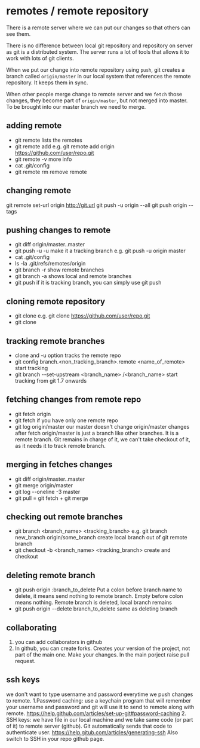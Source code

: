 # remotes / remote repository
There is a remote server where we can put our changes so that others can see them.

There is no difference between local git repository and repository on server as git is a distributed system. The server runs a lot of tools that allows it to work with lots of git clients.

When we put our change into remote repository using `push`, git creates a branch called `origin/master` in our local system that references the remote repository. It keeps them in sync.

When other people merge change to remote server and we `fetch` those changes, they become part of `origin/master`, but not merged into master. To be brought into our master branch we need to merge.

## adding remote
* git remote
lists the remotes
* git remote add <alias> <url>
e.g. git remote add origin https://github.com/user/repo.git
* git remote -v
more info
* cat .git/config
* git remote rm <alias>
remove remote

## changing remote
git remote set-url origin http://git.url
git push -u origin --all
git push origin --tags

## pushing changes to remote
* git diff origin/master..master
* git push -u <alias> <branch>
-u make it a tracking branch
e.g. git push -u origin master
* cat .git/config
* ls -la .git/refs/remotes/origin
* git branch -r
show remote branches
* git branch -a
shows local and remote branches
* git push
if it is tracking branch, you can simply use git push

## cloning remote repository
* git clone <url>
e.g. git clone https://github.com/user/repo.git
* git clone <url> <directory>

## tracking remote branches
* clone and -u option tracks the remote repo
* git config branch.<non_tracking_branch>.remote <name_of_remote>
start tracking
* git branch --set-upstream <branch_name> <alias>/<branch_name>
start tracking from git 1.7 onwards

## fetching changes from remote repo
* git fetch origin
* git fetch
if you have only one remote repo
* git log origin/master
our master doesn't change
origin/master changes after fetch
origin/master is just a branch like other branches. It is a remote branch. Git remains in charge of it, we can't take checkout of it, as it needs it to track remote branch.

## merging in fetches changes
* git diff origin/master..master
* git merge origin/master
* git log --oneline -3 master
* git pull = git fetch + git merge

## checking out remote branches
* git branch <branch_name> <tracking_branch>
e.g. git branch new_branch origin/some_branch
create local branch out of git remote branch
* git checkout -b <branch_name> <tracking_branch>
create and checkout

## deleting remote branch
* git push origin :branch_to_delete
Put a colon before branch name to delete, it means send nothing to remote branch. Empty before colon means nothing.
Remote branch is deleted, local branch remains
* git push origin --delete branch_to_delete
same as deleting branch


## collaborating
1. you can add collaborators in github
2. In github, you can create forks. Creates your version of the project, not part of the main one. Make your changes. In the main porject raise pull request.

## ssh keys
we don't want to type username and password everytime we push changes to remote.
1.Password caching: use a keychain program that will remember your username and password and git will use it to send to remote along with remote.
https://help.github.com/articles/set-up-git#password-caching
2. SSH keys: we have file in our local machine and we take same code (or part of it) to remote server (github). Git automatically sends that code to authenticate user.
https://help.gitub.com/articles/generating-ssh
Also switch to SSH in your repo github page.

